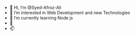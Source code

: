 - 👋 Hi, I’m @Syed-Afroz-Ali
- 👀 I’m interested in Web Development and new Technologies
- 🌱 I’m currently learning Node js
- 💞️ 
- 📫 

<!---
Syed-Afroz-Ali/Syed-Afroz-Ali is a ✨ special ✨ repository because its `README.md` (this file) appears on your GitHub profile.
You can click the Preview link to take a look at your changes.
--->
